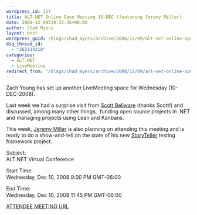 ```yaml
---
wordpress_id: 117
title: ALT.NET Online Open Meeting 10-DEC (featuring Jeremy Miller)
date: 2008-12-09T19:32:46+00:00
author: Chad Myers
layout: post
wordpress_guid: /blogs/chad_myers/archive/2008/12/09/alt-net-online-open-meeting-10-dec-featuring-jeremy-miller.aspx
dsq_thread_id:
  - "262114218"
categories:
  - ALT.NET
  - LiveMeeting
redirect_from: "/blogs/chad_myers/archive/2008/12/09/alt-net-online-open-meeting-10-dec-featuring-jeremy-miller.aspx/"
---
```

Zach Young has set up another LiveMeeting space for Wednesday (10-DEC-2008).

Last week we had a surprise visit from [Scott Bellware](http://blog.scottbellware.com/) (thanks Scott!) and discussed, among many other things,&#160; funding open source projects in .NET and managing projects using Lean and Kanbans.

This week, [Jeremy Miller](http://codebetter.com/blogs/jeremy.miller/) is also planning on attending this meeting and is ready to do a show-and-tell on the state of his new [StoryTeller](http://storyteller.tigris.org/) testing framework project.

Subject:   
     <img height="1" width="5" />  
ALT.NET Virtual Conference<img height="5" width="1" />

Start Time:   
     <img height="1" width="5" />  
Wednesday, Dec 10, 2008 9:00 PM GMT-06:00<img height="5" width="1" />

End Time:   
     <img height="1" width="5" />  
Wednesday, Dec 10, 2008 11:45 PM GMT-06:00

[ATTENDEE MEETING URL](http://snipr.com/7ml7y)